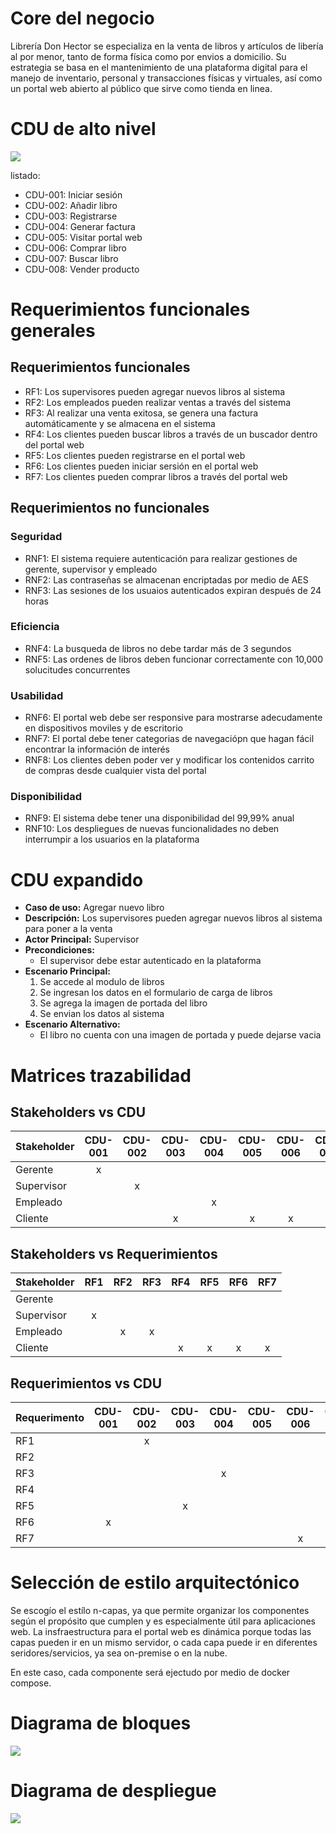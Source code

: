 # Core del negocio

Librería Don Hector se especializa en la venta de libros y artículos de libería al por menor, tanto de forma física como por envios a domicilio.
Su estrategia se basa en el mantenimiento de una plataforma digital para el manejo de inventario, personal y transacciones físicas y virtuales,
así como un portal web abierto al público que sirve como tienda en linea.


# CDU de alto nivel

![](./assets/CDU_alto_nivel.png)

listado:

- CDU-001: Iniciar sesión
- CDU-002: Añadir libro
- CDU-003: Registrarse
- CDU-004: Generar factura
- CDU-005: Visitar portal web
- CDU-006: Comprar libro
- CDU-007: Buscar libro
- CDU-008: Vender producto

# Requerimientos funcionales generales

## Requerimientos funcionales

- RF1: Los supervisores pueden agregar nuevos libros al sistema
- RF2: Los empleados pueden realizar ventas a través del sistema
- RF3: Al realizar una venta exitosa, se genera una factura automáticamente y se almacena en el sistema
- RF4: Los clientes pueden buscar libros a través de un buscador dentro del portal web
- RF5: Los clientes pueden registrarse en el portal web
- RF6: Los clientes pueden iniciar sersión en el portal web
- RF7: Los clientes pueden comprar libros a través del portal web

## Requerimientos no funcionales

### Seguridad
- RNF1: El sistema requiere autenticación para realizar gestiones de gerente, supervisor y empleado
- RNF2: Las contraseñas se almacenan encriptadas por medio de AES
- RNF3: Las sesiones de los usuaios autenticados expiran después de 24 horas

### Eficiencia
- RNF4: La busqueda de libros no debe tardar más de 3 segundos
- RNF5: Las ordenes de libros deben funcionar correctamente con 10,000 solucitudes concurrentes

### Usabilidad
- RNF6: El portal web debe ser responsive para mostrarse adecudamente en dispositivos moviles y de escritorio
- RNF7: El portal debe tener categorias de navegaciópn que hagan fácil encontrar la información de interés
- RNF8: Los clientes deben poder ver y modificar los contenidos carrito de compras desde cualquier vista del portal

### Disponibilidad
- RNF9: El sistema debe tener una disponibilidad del 99,99% anual
- RNF10: Los despliegues de nuevas funcionalidades no deben interrumpir a los usuarios en la plataforma

# CDU expandido

- **Caso de uso:** Agregar nuevo libro
- **Descripción:** Los supervisores pueden agregar nuevos libros al sistema para poner a la venta
- **Actor Principal:** Supervisor
- **Precondiciones:**
    - El supervisor debe estar autenticado en la plataforma
- **Escenario Principal:**
    1. Se accede al modulo de libros
    2. Se ingresan los datos en el formulario de carga de libros
    3. Se agrega la imagen de portada del libro
    4. Se envian los datos al sistema
- **Escenario Alternativo:**
    - El libro no cuenta con una imagen de portada y puede dejarse vacia

# Matrices trazabilidad

## Stakeholders vs CDU

| Stakeholder | CDU-001 | CDU-002 | CDU-003 | CDU-004 | CDU-005 | CDU-006 | CDU-007 | CDU-008 |
|-------------|:-------:|:-------:|:-------:|:-------:|:-------:|:-------:|:-------:|:-------:|
| Gerente     |    x    |         |         |         |         |         |         |         |
| Supervisor  |         |    x    |         |         |         |         |         |         |
| Empleado    |         |         |         |    x    |         |         |         |    x    |
| Cliente     |         |         |    x    |         |    x    |    x    |    x    |         |

## Stakeholders vs Requerimientos

| Stakeholder | RF1 | RF2 | RF3 | RF4 | RF5 | RF6 | RF7 |
|-------------|:---:|:---:|:---:|:---:|:---:|:---:|:---:|
| Gerente     |     |     |     |     |     |     |     |
| Supervisor  |  x  |     |     |     |     |     |     |
| Empleado    |     |  x  |  x  |     |     |     |     |
| Cliente     |     |     |     |  x  |  x  |  x  |  x  |

## Requerimientos vs CDU

| Requerimento | CDU-001 | CDU-002 | CDU-003 | CDU-004 | CDU-005 | CDU-006 | CDU-007 | CDU-008 |
|--------------|:-------:|:-------:|:-------:|:-------:|:-------:|:-------:|:-------:|:-------:|
| RF1          |         |    x    |         |         |         |         |         |         |
| RF2          |         |         |         |         |         |         |         |    x    |
| RF3          |         |         |         |    x    |         |         |         |         |
| RF4          |         |         |         |         |         |         |    x    |         |
| RF5          |         |         |    x    |         |         |         |         |         |
| RF6          |    x    |         |         |         |         |         |         |         |
| RF7          |         |         |         |         |         |    x    |         |         |

# Selección de estilo arquitectónico

Se escogío el estílo n-capas, ya que permite organizar los componentes según el propósito que cumplen y es especialmente
útil para aplicaciones web. La insfraestructura para el portal web es dinámica porque todas las capas pueden ir en
un mismo servidor, o cada capa puede ir en diferentes seridores/servicios, ya sea on-premise o en la nube.

En este caso, cada componente será ejectudo por medio de docker compose.

# Diagrama de bloques

![](./assets/solucion_fase1-bloques.png)

# Diagrama de despliegue

![](./assets/solucion_fase1-despliegue.png)
